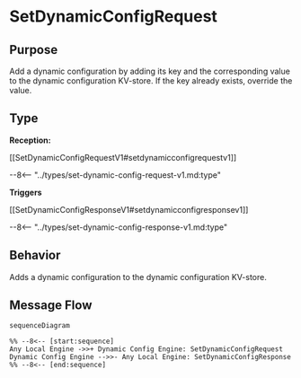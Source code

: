 <div class="message" markdown>


# SetDynamicConfigRequest

## Purpose

<!-- --8<-- [start:purpose] -->
Add a dynamic configuration by adding its key and the corresponding value to the dynamic configuration KV-store.
If the key already exists, override the value.
<!-- --8<-- [end:purpose] -->

## Type

<!-- --8<-- [start:type] -->
**Reception:**

[[SetDynamicConfigRequestV1#setdynamicconfigrequestv1]]

--8<-- "../types/set-dynamic-config-request-v1.md:type"


**Triggers**

[[SetDynamicConfigResponseV1#setdynamicconfigresponsev1]]

--8<-- "../types/set-dynamic-config-response-v1.md:type"

<!-- --8<-- [end:type] -->

## Behavior

<!-- --8<-- [start:behavior] -->
Adds a dynamic configuration to the dynamic configuration KV-store.
<!-- --8<-- [end:behavior] -->


## Message Flow

<!-- --8<-- [start:messages] -->
```mermaid
sequenceDiagram

%% --8<-- [start:sequence]
Any Local Engine ->>+ Dynamic Config Engine: SetDynamicConfigRequest
Dynamic Config Engine -->>- Any Local Engine: SetDynamicConfigResponse
%% --8<-- [end:sequence]
```

<!-- --8<-- [end:messages] -->

</div>
